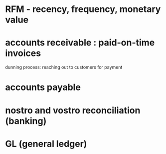 
# RFM - recency, frequency, monetary value


# accounts receivable : paid-on-time invoices

dunning process: reaching out to customers for payment


# accounts payable 

# nostro and vostro reconciliation (banking)

# GL (general ledger)
